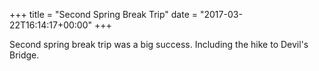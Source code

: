 +++
title = "Second Spring Break Trip"
date = "2017-03-22T16:14:17+00:00"
+++

Second spring break trip was a big success. Including the hike to Devil's Bridge.
			